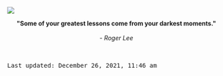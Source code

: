 <img src="https://komarev.com/ghpvc/?username=devblin&color=010409"></img>
<div align="center"><b><span>"Some of your greatest lessons come from your darkest moments."</span></b><br><br><i> - Roger Lee</i></div>


<br><br><kbd>Last updated: December 26, 2021, 11:46 am</kbd>